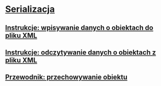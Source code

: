 # [Serializacja](index.md)
## [Instrukcje: wpisywanie danych o obiektach do pliku XML](how-to-write-object-data-to-an-xml-file.md)
## [Instrukcje: odczytywanie danych o obiektach z pliku XML](how-to-read-object-data-from-an-xml-file.md)
## [Przewodnik: przechowywanie obiektu](walkthrough-persisting-an-object-in-visual-studio.md)

